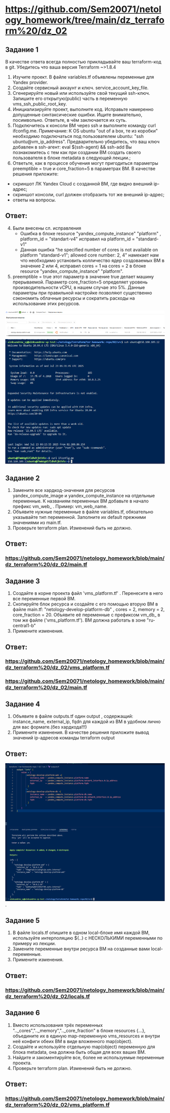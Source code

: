 # https://github.com/Sem20071/netology_homework/tree/main/dz_terraform%20/dz_02

## Задание 1
В качестве ответа всегда полностью прикладывайте ваш terraform-код в git. Убедитесь что ваша версия Terraform ~>1.8.4

1. Изучите проект. В файле variables.tf объявлены переменные для Yandex provider.
2. Создайте сервисный аккаунт и ключ. service_account_key_file.
3. Сгенерируйте новый или используйте свой текущий ssh-ключ. Запишите его открытую(public) часть в переменную vms_ssh_public_root_key.
4. Инициализируйте проект, выполните код. Исправьте намеренно допущенные синтаксические ошибки. Ищите внимательно, посимвольно. Ответьте, в чём заключается их суть.
5. Подключитесь к консоли ВМ через ssh и выполните команду  curl ifconfig.me. Примечание: К OS ubuntu "out of a box, те из коробки" необходимо подключаться под пользователем ubuntu: "ssh ubuntu@vm_ip_address". Предварительно убедитесь, что ваш ключ добавлен в ssh-агент: eval $(ssh-agent) && ssh-add Вы познакомитесь с тем как при создании ВМ создать своего пользователя в блоке metadata в следующей лекции.;
6. Ответьте, как в процессе обучения могут пригодиться параметры preemptible = true и core_fraction=5 в параметрах ВМ.
В качестве решения приложите:

- скриншот ЛК Yandex Cloud с созданной ВМ, где видно внешний ip-адрес;
- скриншот консоли, curl должен отобразить тот же внешний ip-адрес;
- ответы на вопросы.

## Ответ:
4. Были внесены сл. исправления
   - Ошибка в блоке resource "yandex_compute_instance" "platform" , platform_id = "standart-v4"  исправил на platform_id = "standard-v1"
   - Данная ошибка "he specified number of cores is not available on platform "standard-v1"; allowed core number: 2, 4" намекает нам что необходимо установить колличество ядер создоваемых ВМ в значение 2 или 4, исправил           cores = 1 на cores = 2 в блоке resource "yandex_compute_instance" "platform".
6. preemptible = true этот параметр в значение true делает машину прерываемой. Параметр core_fraction=5 определяет уровень производительности vCPU, в нашем случае это 5%. Данные параметры при правильной настройке позволяют существенно сэкономить облачные ресурсы и сократить расходы на использование этих ресурсов.
   
![cСкриншот ЛК YC с созданной ВМ](https://github.com/Sem20071/netology_homework/blob/main/dz_terraform%20/dz_02/images/terraform-02-1.png)
![Скриншот консоли](https://github.com/Sem20071/netology_homework/blob/main/dz_terraform%20/dz_02/images/terraform-02-5.png)

## Задание 2
1. Замените все хардкод-значения для ресурсов yandex_compute_image и yandex_compute_instance на отдельные переменные. К названиям переменных ВМ добавьте в начало префикс vm_web_ . Пример: vm_web_name.
2. Объявите нужные переменные в файле variables.tf, обязательно указывайте тип переменной. Заполните их default прежними значениями из main.tf.
3. Проверьте terraform plan. Изменений быть не должно.

## Ответ:
### https://github.com/Sem20071/netology_homework/blob/main/dz_terraform%20/dz_02/main.tf

## Задание 3
1. Создайте в корне проекта файл 'vms_platform.tf' . Перенесите в него все переменные первой ВМ.
2. Скопируйте блок ресурса и создайте с его помощью вторую ВМ в файле main.tf: "netology-develop-platform-db" , cores  = 2, memory = 2, core_fraction = 20. Объявите её переменные с префиксом vm_db_ в том же файле ('vms_platform.tf'). ВМ должна работать в зоне "ru-central1-b"
3. Примените изменения.

## Ответ:
### https://github.com/Sem20071/netology_homework/blob/main/dz_terraform%20/dz_02/vms_platform.tf
### https://github.com/Sem20071/netology_homework/blob/main/dz_terraform%20/dz_02/main.tf

## Задание 4
1. Объявите в файле outputs.tf один output , содержащий: instance_name, external_ip, fqdn для каждой из ВМ в удобном лично для вас формате.(без хардкода!!!)
2. Примените изменения.
В качестве решения приложите вывод значений ip-адресов команды terraform output

## Ответ:
![Скриншот вывода команды terraform output](https://github.com/Sem20071/netology_homework/blob/main/dz_terraform%20/dz_02/images/terraform-02-04-0.png).

## Задание 5
1. В файле locals.tf опишите в одном local-блоке имя каждой ВМ, используйте интерполяцию ${..} с НЕСКОЛЬКИМИ переменными по примеру из лекции.
2. Замените переменные внутри ресурса ВМ на созданные вами local-переменные.
3. Примените изменения.

## Ответ:
### https://github.com/Sem20071/netology_homework/blob/main/dz_terraform%20/dz_02/locals.tf

## Задание 6
1. Вместо использования трёх переменных ".._cores",".._memory",".._core_fraction" в блоке resources {...}, объедините их в единую map-переменную vms_resources и внутри неё конфиги обеих ВМ в виде вложенного map(object).
2. Создайте и используйте отдельную map(object) переменную для блока metadata, она должна быть общая для всех ваших ВМ.
3. Найдите и закоментируйте все, более не используемые переменные проекта.
4. Проверьте terraform plan. Изменений быть не должно.

## Ответ:
### https://github.com/Sem20071/netology_homework/blob/main/dz_terraform%20/dz_02/vms_platform.tf


